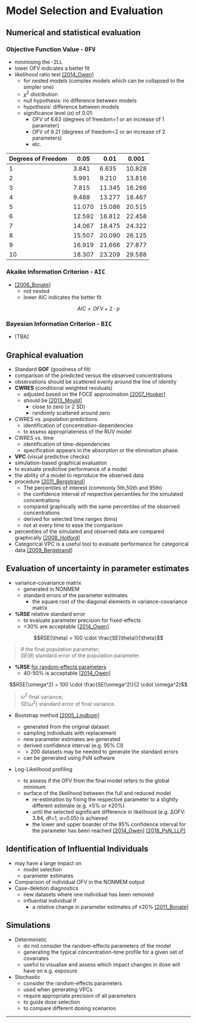 # Model Selection and Evaluation
## Numerical and statistical evaluation 
### Objective Function Value - <kbd>**OFV**</kbd>
* minimising the -2LL
* lower OFV indicates a better fit
* likelihood ratio test [[2014_Owen]](https://doi.org/10.1038%2Fpsp.2014.51)
  * for nested models (complex models which can be collapsed to the simpler one)
  * $χ^2$ distribution
  * null hypothesis: no difference between models
  * hypothesis: difference between models
  * significance level (α) of 0.01: 
    * OFV of 6.63 (degrees of freedom=1 or an increase of 1 parameter)
    * OFV of 9.21 (degrees of freedom=2 or an increase of 2 parameters)
    * etc.

| Degrees of Freedom | 0.05   | 0.01   | 0.001  |
|--------------------|--------|--------|--------|
| 1                  | 3.841  | 6.635  | 10.828 |
| 2                  | 5.991  | 9.210  | 13.816 |
| 3                  | 7.815  | 11.345 | 16.266 |
| 4                  | 9.488  | 13.277 | 18.467 |
| 5                  | 11.070 | 15.086 | 20.515 |
| 6                  | 12.592 | 16.812 | 22.458 |
| 7                  | 14.067 | 18.475 | 24.322 |
| 8                  | 15.507 | 20.090 | 26.125 |
| 9                  | 16.919 | 21.666 | 27.877 |
| 10                 | 18.307 | 23.209 | 29.588 |


### Akaike Information Criterion - <kbd>**AIC**</kbd>
* [[2006_Bonate]](https://doi.org/10.1007/b138744)
  * not nested 
  * lower AIC indicates the better fit 

$$AIC=OFV+2 \cdot p$$

### Bayesian Information Criterion - <kbd>**BIC**</kbd>
* [TBA]

## Graphical evaluation
* Standard **GOF** (goodness of fit) 
* comparison of the predicted versus the observed concentrations
* observations should be scattered evenly around the line of identity
* **CWRES** (conditional weighted residuals)
  * adjusted based on the FOCE approximation [[2007_Hooker]](https://doi.org/10.1007/s11095-007-9361-x)
  * should be [[2013_Mould]](https://doi.org/10.1038/psp.2013.14)
    * close to zero (± 2 SD)
    * randomly scattered around zero
* CWRES vs. population predictions
  * identification of concentration-dependencies
  * to assess appropriateness of the RUV model
* CWRES vs. time
  * identification of time-dependencies
  * specification appears in the absorption or the elimination phase.
* **VPC** (visual predictive checks)
* simulation-based graphical evaluation
* to evaluate predictive performance of a model
* the ability of a model to reproduce the observed data
* procedure [[2011_Bergstrand]](https://doi.org/10.1208%2Fs12248-011-9255-z)
  * The percentiles of interest (commonly 5th,50th and 95th)
  * the confidence interval of respective percentiles for the simulated concentrations
  * compared graphically with the same percentiles of the observed concentrations
  * derived for selected time ranges (bins) 
  * not at every time to ease the comparison
* percentiles of the simulated and observed data are compared graphically [[2008_Holford]](https://www.page-meeting.org/?abstract=1434)
* Categorical VPC is a useful tool to evaluate performance for categorical data [[2009_Bergstrand]](https://doi.org/10.1208/s12248-009-9112-5)

## Evaluation of uncertainty in parameter estimates
* variance-covariance matrix 
  * generated in NONMEM
  * standard errors of the parameter estimates 
    *  the square root of the diagonal elements in variance-covariance matrix
* **%RSE** relative standard error
  * to evaluate parameter precision for fixed-effects
  * <30% are acceptable [[2014_Owen]](https://doi.org/10.1038%2Fpsp.2014.51)

$$RSE(\theta) = 100 \cdot \frac{SE(\theta)}{\theta}$$

> $θ$ the final population parameter; <br>
> $SE(θ)$ standard error of the population parameter.
> 
* **%RSE** <u>for random-effects parameters</u>
  * 40-50% is acceptable [[2014_Owen]](https://doi.org/10.1038%2Fpsp.2014.51)

$$RSE(\omega^2) = 100 \cdot \frac{SE(\omega^2)}{2 \cdot \omega^2}$$

> $\omega^2$ final variance; <br>
> $SE(\omega^2)$ standard error of final variance.

* Bootstrap method [[2005_Lindbom]](https://doi.org/10.1016/j.cmpb.2005.04.005)
  * generated from the original dataset
  * sampling individuals with replacement
  * new parameter estimates are generated 
  * derived confidence interval (e.g. 95% CI)
  * $>200$ datasets may be needed to generate the standard errors
  * can be generated using PsN software

* Log-Likelihood profiling
  * to assess if the OFV from the final model refers to the global minimum
  * surface of the likelihood between the full and reduced model
    * re-estimation by fixing the respective parameter to a slightly different estimate (e.g. ±5% or ±20%) 
    * until the selected significant difference in likelihood (e.g. ΔOFV: 3.84, df=1, α=0.05) is achieved
    * the lower and upper boarder of the 95% confidence interval for the parameter has been reached [[2014_Owen]](https://doi.org/10.1038%2Fpsp.2014.51) [[2018_PsN_LLP]](https://uupharmacometrics.github.io/PsN/docs.html)

## Identification of Influential Individuals
* may have a large impact on 
  * model selection
  * parameter estimates
* Comparison of individual OFV in the NONMEM output
* Case-deletion diagnostics
  * new datasets where one individual has been removed
  * influential individual if
    * a relative change in parameter estimates of ±20% [[2011_Bonate]](https://doi.org/10.1007/b138744)

## Simulations
* Deterministic
  * do not consider the random-effects parameters of the model
  * generating the typical concentration-time profile for a given set of covariates
  * useful to visualise and assess which impact changes in dose will have on e.g. exposure
* Stochastic
  * consider the random-effects parameters
  * used when generating VPCs
  * require appropriate precision of all parameters
  * to guide dose selection 
  * to compare different dosing scenarios

---
